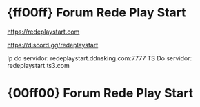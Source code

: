 # {ff00ff} Forum Rede Play Start 

https://redeplaystart.com

https://discord.gg/redeplaystart

Ip do servidor: redeplaystart.ddnsking.com:7777
TS Do servidor: redeplaystart.ts3.com

# {00ff00} Forum Rede Play Start
